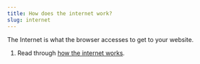 ```yaml
---
title: How does the internet work?
slug: internet
---
```


The Internet is what the browser accesses to get to your website.

  1. Read through [how the internet works][how-internet-works].

[how-internet-works]: https://developer.mozilla.org/en-US/docs/Learn/Common_questions/How_does_the_Internet_work
